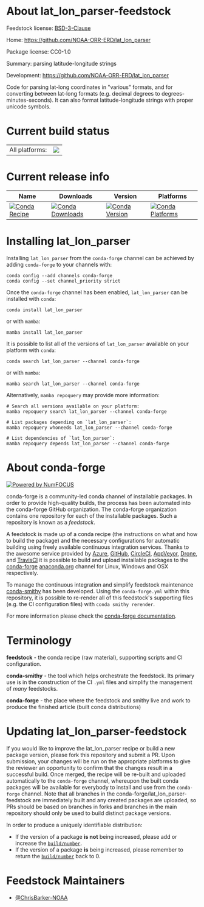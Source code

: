 About lat_lon_parser-feedstock
==============================

Feedstock license: [BSD-3-Clause](https://github.com/conda-forge/lat_lon_parser-feedstock/blob/main/LICENSE.txt)

Home: https://github.com/NOAA-ORR-ERD/lat_lon_parser

Package license: CC0-1.0

Summary: parsing latitude-longitude strings

Development: https://github.com/NOAA-ORR-ERD/lat_lon_parser

Code for parsing lat-long coordinates in "various" formats,
and for converting between lat-long formats (e.g. decimal
degrees to degrees-minutes-seconds). It can also format
latitude-longitude strings with proper unicode symbols.


Current build status
====================


<table><tr><td>All platforms:</td>
    <td>
      <a href="https://dev.azure.com/conda-forge/feedstock-builds/_build/latest?definitionId=11629&branchName=main">
        <img src="https://dev.azure.com/conda-forge/feedstock-builds/_apis/build/status/lat_lon_parser-feedstock?branchName=main">
      </a>
    </td>
  </tr>
</table>

Current release info
====================

| Name | Downloads | Version | Platforms |
| --- | --- | --- | --- |
| [![Conda Recipe](https://img.shields.io/badge/recipe-lat_lon_parser-green.svg)](https://anaconda.org/conda-forge/lat_lon_parser) | [![Conda Downloads](https://img.shields.io/conda/dn/conda-forge/lat_lon_parser.svg)](https://anaconda.org/conda-forge/lat_lon_parser) | [![Conda Version](https://img.shields.io/conda/vn/conda-forge/lat_lon_parser.svg)](https://anaconda.org/conda-forge/lat_lon_parser) | [![Conda Platforms](https://img.shields.io/conda/pn/conda-forge/lat_lon_parser.svg)](https://anaconda.org/conda-forge/lat_lon_parser) |

Installing lat_lon_parser
=========================

Installing `lat_lon_parser` from the `conda-forge` channel can be achieved by adding `conda-forge` to your channels with:

```
conda config --add channels conda-forge
conda config --set channel_priority strict
```

Once the `conda-forge` channel has been enabled, `lat_lon_parser` can be installed with `conda`:

```
conda install lat_lon_parser
```

or with `mamba`:

```
mamba install lat_lon_parser
```

It is possible to list all of the versions of `lat_lon_parser` available on your platform with `conda`:

```
conda search lat_lon_parser --channel conda-forge
```

or with `mamba`:

```
mamba search lat_lon_parser --channel conda-forge
```

Alternatively, `mamba repoquery` may provide more information:

```
# Search all versions available on your platform:
mamba repoquery search lat_lon_parser --channel conda-forge

# List packages depending on `lat_lon_parser`:
mamba repoquery whoneeds lat_lon_parser --channel conda-forge

# List dependencies of `lat_lon_parser`:
mamba repoquery depends lat_lon_parser --channel conda-forge
```


About conda-forge
=================

[![Powered by
NumFOCUS](https://img.shields.io/badge/powered%20by-NumFOCUS-orange.svg?style=flat&colorA=E1523D&colorB=007D8A)](https://numfocus.org)

conda-forge is a community-led conda channel of installable packages.
In order to provide high-quality builds, the process has been automated into the
conda-forge GitHub organization. The conda-forge organization contains one repository
for each of the installable packages. Such a repository is known as a *feedstock*.

A feedstock is made up of a conda recipe (the instructions on what and how to build
the package) and the necessary configurations for automatic building using freely
available continuous integration services. Thanks to the awesome service provided by
[Azure](https://azure.microsoft.com/en-us/services/devops/), [GitHub](https://github.com/),
[CircleCI](https://circleci.com/), [AppVeyor](https://www.appveyor.com/),
[Drone](https://cloud.drone.io/welcome), and [TravisCI](https://travis-ci.com/)
it is possible to build and upload installable packages to the
[conda-forge](https://anaconda.org/conda-forge) [anaconda.org](https://anaconda.org/)
channel for Linux, Windows and OSX respectively.

To manage the continuous integration and simplify feedstock maintenance
[conda-smithy](https://github.com/conda-forge/conda-smithy) has been developed.
Using the ``conda-forge.yml`` within this repository, it is possible to re-render all of
this feedstock's supporting files (e.g. the CI configuration files) with ``conda smithy rerender``.

For more information please check the [conda-forge documentation](https://conda-forge.org/docs/).

Terminology
===========

**feedstock** - the conda recipe (raw material), supporting scripts and CI configuration.

**conda-smithy** - the tool which helps orchestrate the feedstock.
                   Its primary use is in the construction of the CI ``.yml`` files
                   and simplify the management of *many* feedstocks.

**conda-forge** - the place where the feedstock and smithy live and work to
                  produce the finished article (built conda distributions)


Updating lat_lon_parser-feedstock
=================================

If you would like to improve the lat_lon_parser recipe or build a new
package version, please fork this repository and submit a PR. Upon submission,
your changes will be run on the appropriate platforms to give the reviewer an
opportunity to confirm that the changes result in a successful build. Once
merged, the recipe will be re-built and uploaded automatically to the
`conda-forge` channel, whereupon the built conda packages will be available for
everybody to install and use from the `conda-forge` channel.
Note that all branches in the conda-forge/lat_lon_parser-feedstock are
immediately built and any created packages are uploaded, so PRs should be based
on branches in forks and branches in the main repository should only be used to
build distinct package versions.

In order to produce a uniquely identifiable distribution:
 * If the version of a package **is not** being increased, please add or increase
   the [``build/number``](https://docs.conda.io/projects/conda-build/en/latest/resources/define-metadata.html#build-number-and-string).
 * If the version of a package **is** being increased, please remember to return
   the [``build/number``](https://docs.conda.io/projects/conda-build/en/latest/resources/define-metadata.html#build-number-and-string)
   back to 0.

Feedstock Maintainers
=====================

* [@ChrisBarker-NOAA](https://github.com/ChrisBarker-NOAA/)

